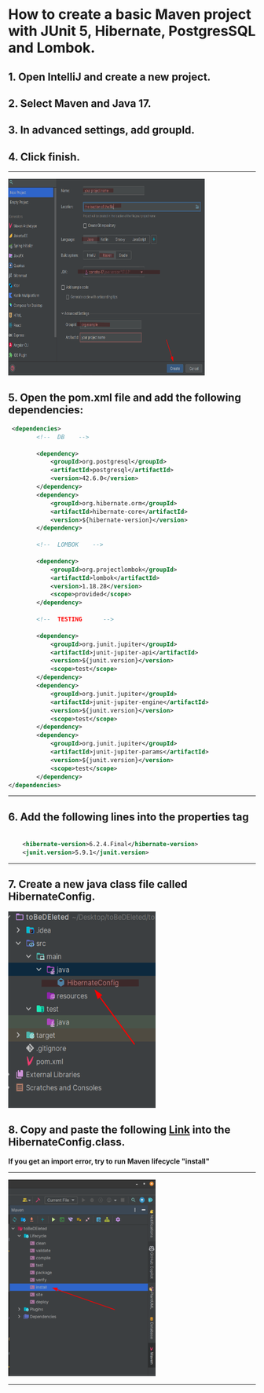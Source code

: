 # How to create a basic Maven project with JUnit 5, Hibernate, PostgresSQL and Lombok.

## 1. Open IntelliJ and create a new project.
## 2. Select Maven and Java 17.
## 3. In advanced settings, add groupId.
## 4. Click finish.

---

<img src="./images/intellij_setup_1.png" width="400" height="400">


## 5. Open the pom.xml file and add the following dependencies:

```XML
 <dependencies>
        <!--  DB    -->

        <dependency>
            <groupId>org.postgresql</groupId>
            <artifactId>postgresql</artifactId>
            <version>42.6.0</version>
        </dependency>
        <dependency>
            <groupId>org.hibernate.orm</groupId>
            <artifactId>hibernate-core</artifactId>
            <version>${hibernate-version}</version>
        </dependency>

        <!--  LOMBOK    -->

        <dependency>
            <groupId>org.projectlombok</groupId>
            <artifactId>lombok</artifactId>
            <version>1.18.28</version>
            <scope>provided</scope>
        </dependency>

        <!--  TESTING      -->

        <dependency>
            <groupId>org.junit.jupiter</groupId>
            <artifactId>junit-jupiter-api</artifactId>
            <version>${junit.version}</version>
            <scope>test</scope>
        </dependency>
        <dependency>
            <groupId>org.junit.jupiter</groupId>
            <artifactId>junit-jupiter-engine</artifactId>
            <version>${junit.version}</version>
            <scope>test</scope>
        </dependency>
        <dependency>
            <groupId>org.junit.jupiter</groupId>
            <artifactId>junit-jupiter-params</artifactId>
            <version>${junit.version}</version>
            <scope>test</scope>
        </dependency>
</dependencies>
```

---

## 6. Add the following lines into the properties tag

```xml

    <hibernate-version>6.2.4.Final</hibernate-version>
    <junit.version>5.9.1</junit.version>
```

---

## 7. Create a new java class file called HibernateConfig.


<img src="./images/hibernateconfig_2.png" width="300" height="400">


## 8. Copy and paste the following [Link](https://gist.github.com/tysker/cdf831680b964aa8dedd5545079e43b2) into the HibernateConfig.class.



**If you get an import error, try to run Maven lifecycle "install"**

---

<img src="./images/maven_lifecycle_3.png" width="300" height="400" >

---
